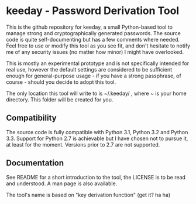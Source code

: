 keeday - Password Derivation Tool
=================================

This is the github repository for keeday, a small Python-based tool to manage strong and cryptographically generated passwords. The source code is quite self-documenting but has a few comments where needed. Feel free to use or modify this tool as you see fit, and don't hesitate to notify me of any security issues (no matter how minor) I might have overlooked.

This is mostly an experimental prototype and is not specifically intended for real use, however the default settings are considered to be sufficient enough for general-purpose usage - if you have a strong passphrase, of course - should you decide to adopt this tool.

The only location this tool will write to is ~/.keeday/ , where ~ is your home directory. This folder will be created for you.

Compatibility
-------------

The source code is fully compatible with Python 3.1, Python 3.2 and Python 3.3. Support for Python 2.7 is achievable but I have chosen not to pursue it, at least for the moment. Versions prior to 2.7 are not supported.

Documentation
-------------

See README for a short introduction to the tool, the LICENSE is to be read and understood. A man page is also available.

The tool's name is based on "key derivation function" (get it? ha ha)
